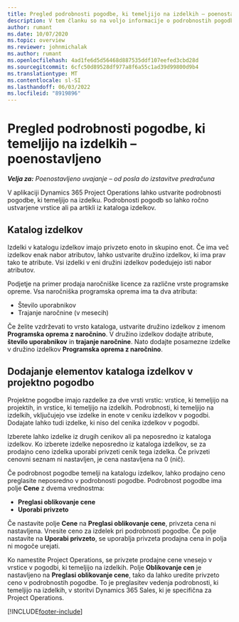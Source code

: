 ```yaml
---
title: Pregled podrobnosti pogodbe, ki temeljijo na izdelkih – poenostavljeno
description: V tem članku so na voljo informacije o podrobnostih pogodb, ki temeljijo na izdelkih.
author: rumant
ms.date: 10/07/2020
ms.topic: overview
ms.reviewer: johnmichalak
ms.author: rumant
ms.openlocfilehash: 4ad1fe6d5d56468d887535ddf107eefed3cbd28d
ms.sourcegitcommit: 6cfc50d89528df977a8f6a55c1ad39d99800d9b4
ms.translationtype: MT
ms.contentlocale: sl-SI
ms.lasthandoff: 06/03/2022
ms.locfileid: "8919896"
---
```

# <a name="product-based-contract-lines-overview---lite"></a>Pregled podrobnosti pogodbe, ki temeljijo na izdelkih – poenostavljeno

_**Velja za:** Poenostavljeno uvajanje – od posla do izstavitve predračuna_

V aplikaciji Dynamics 365 Project Operations lahko ustvarite podrobnosti pogodbe, ki temeljijo na izdelku. Podrobnosti pogodb so lahko ročno ustvarjene vrstice ali pa artikli iz kataloga izdelkov.

## <a name="product-catalog"></a>Katalog izdelkov

Izdelki v katalogu izdelkov imajo privzeto enoto in skupino enot. Če ima več izdelkov enak nabor atributov, lahko ustvarite družino izdelkov, ki ima prav tako te atribute. Vsi izdelki v eni družini izdelkov podedujejo isti nabor atributov.

Podjetje na primer prodaja naročniške licence za različne vrste programske opreme. Vsa naročniška programska oprema ima ta dva atributa:

- Število uporabnikov
- Trajanje naročnine (v mesecih)

Če želite vzdrževati to vrsto kataloga, ustvarite družino izdelkov z imenom **Programska oprema z naročnino**. V družino izdelkov dodajte atribute, **število uporabnikov** in **trajanje naročnine**. Nato dodajte posamezne izdelke v družino izdelkov **Programska oprema z naročnino**.

## <a name="add-product-catalog-items-to-a-project-contract"></a>Dodajanje elementov kataloga izdelkov v projektno pogodbo

Projektne pogodbe imajo razdelke za dve vrsti vrstic: vrstice, ki temeljijo na projektih, in vrstice, ki temeljijo na izdelkih. Podrobnosti, ki temeljijo na izdelkih, vključujejo vse izdelke in enote v ceniku izdelkov v pogodbi. Dodajate lahko tudi izdelke, ki niso del cenika izdelkov v pogodbi.

Izberete lahko izdelke iz drugih cenikov ali pa neposredno iz kataloga izdelkov. Ko izberete izdelke neposredno iz kataloga izdelkov, se za prodajno ceno izdelka uporabi privzeti cenik tega izdelka. Če privzeti cenovni seznam ni nastavljen, je cena nastavljena na 0 (nič).

Če podrobnost pogodbe temelji na katalogu izdelkov, lahko prodajno ceno preglasite neposredno v podrobnosti pogodbe. Podrobnost pogodbe ima polje **Cene** z dvema vrednostma:

- **Preglasi oblikovanje cene**
- **Uporabi privzeto**

Če nastavite polje **Cene** na **Preglasi oblikovanje cene**, privzeta cena ni nastavljena. Vnesite ceno za izdelek pri podrobnosti pogodbe. Če polje nastavite na **Uporabi privzeto**, se uporablja privzeta prodajna cena in polja ni mogoče urejati.

Ko namestite Project Operations, se privzete prodajne cene vnesejo v vrstice v pogodbi, ki temeljijo na izdelkih. Polje **Oblikovanje cen** je nastavljeno na **Preglasi oblikovanje cene**, tako da lahko uredite privzeto ceno v podrobnostih pogodbe. To je preglasitev vedenja podrobnosti, ki temeljijo na izdelkih, v storitvi Dynamics 365 Sales, ki je specifična za Project Operations.


[!INCLUDE[footer-include](../../includes/footer-banner.md)]